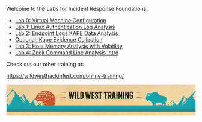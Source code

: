 Welcome to the Labs for Incident Response Foundations.


- [Lab 0: Virtual Machine Configuration](Labs/vm-setup/vm-setup.md)
- [Lab 1: Linux Authentication Log Analysis ](Labs/sshd_logs/sshd_logs.md)
- [Lab 2: Endpoint Logs KAPE Data Analysis](Labs/endpoint-kape_data/endpoint-kape_data.md)
- [Optional: Kape Evidence Collection](Labs/kape-evidence-collection/kape-evidence-collection.md)
- [Lab 3: Host Memory Analysis with Volatility](Labs/memory-analysis-volatility/memory-analysis-volatility.md)
- [Lab 4: Zeek Command Line Analysis Intro](Labs/zeek-command-line-intro/zeek-tht-intro.md)





Check out our other training at:



https://wildwesthackinfest.com/online-training/



![wwhf_logo](images/wwhf_logo.png)